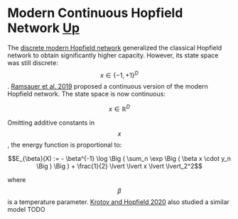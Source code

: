 # Modern Continuous Hopfield Network [Up](../associative_memory.md)

The [discrete modern Hopfield network](modern_discrete_hopfield_network.html) generalized the  classical Hopfield 
network to obtain significantly higher capacity. However, its state space was still discrete: $$x \in \{-1, +1\}^D$$.
[Ramsauer et al. 2019](https://arxiv.org/abs/2008.02217) proposed a continuous version of the modern Hopfield network.
The state space is now continuous:

$$x \in \mathbb{R}^D$$

Omitting additive constants in $$x$$, the energy function is proportional to:

$$E_{\beta}(X) := - \beta^{-1} \log \Big ( \sum_n \exp \Big ( \beta x \cdot y_n \Big ) \Big ) + \frac{1}{2} \lvert \lvert x \lvert \lvert_2^2$$

where $$\beta$$ is a temperature parameter. [Krotov and Hopfield 2020](https://arxiv.org/abs/2008.06996) also studied a similar model TODO
